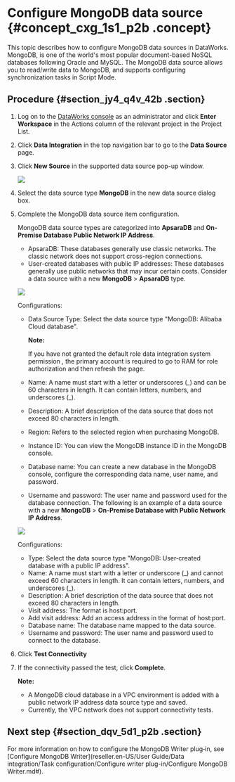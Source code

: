 # Configure MongoDB data source {#concept_cxg_1s1_p2b .concept}

This topic describes how to configure MongoDB data sources in DataWorks. MongoDB, is one of the world's most popular document-based NoSQL databases following Oracle and MySQL. The MongoDB data source allows you to read/write data to MongoDB, and supports configuring synchronization tasks in Script Mode.

## Procedure {#section_jy4_q4v_42b .section}

1.  Log on to the [DataWorks console](https://partners-intl.aliyun.com) as an administrator and click **Enter Workspace** in the Actions column of the relevant project in the Project List.
2.  Click **Data Integration** in the top navigation bar to go to the **Data Source** page.
3.  Click **New Source** in the supported data source pop-up window.

    ![](http://static-aliyun-doc.oss-cn-hangzhou.aliyuncs.com/assets/img/16201/15514216267534_en-US.png)

4.  Select the data source type **MongoDB** in the new data source dialog box.
5.  Complete the MongoDB data source item configuration.

    MongoDB data source types are categorized into **ApsaraDB** and **On-Premise Database Public Network IP Address**.

    -   ApsaraDB: These databases generally use classic networks. The classic network does not support cross-region connections.
    -   User-created databases with public IP addresses: These databases generally use public networks that may incur certain costs.
    Consider a data source with a new **MongoDB** \> **ApsaraDB** type.

    ![](http://static-aliyun-doc.oss-cn-hangzhou.aliyuncs.com/assets/img/16206/15514216267547_en-US.png)

    Configurations:

    -   Data Source Type: Select the data source type "MongoDB: Alibaba Cloud database".

        **Note:** 

        If you have not granted the default role data integration system permission , the primary account is required to go to RAM for role authorization and then refresh the page.

    -   Name: A name must start with a letter or underscores \(\_\) and can be 60 characters in length. It can contain letters, numbers, and underscores \(\_\).
    -   Description: A brief description of the data source that does not exceed 80 characters in length.
    -   Region: Refers to the selected region when purchasing MongoDB.
    -   Instance ID: You can view the MongoDB instance ID in the MongoDB console.
    -   Database name: You can create a new database in the MongoDB console, configure the corresponding data name, user name, and password.
    -   Username and password: The user name and password used for the database connection.
    The following is an example of a data source with a new **MongoDB** \> **On-Premise Database with Public Network IP Address**.

    ![](http://static-aliyun-doc.oss-cn-hangzhou.aliyuncs.com/assets/img/16206/15514216267548_en-US.png)

    Configurations:

    -   Type: Select the data source type "MongoDB: User‑created database with a public IP address".
    -   Name: A name must start with a letter or underscore \(\_\) and cannot exceed 60 characters in length. It can contain letters, numbers, and underscores \(\_\).
    -   Description: A brief description of the data source that does not exceed 80 characters in length.
    -   Visit address: The format is host:port.
    -   Add visit address: Add an access address in the format of host:port.
    -   Database name: The database name mapped to the data source.
    -   Username and password: The user name and password used to connect to the database.
6.  Click **Test Connectivity**
7.  If the connectivity passed the test, click **Complete**.

    **Note:** 

    -   A MongoDB cloud database in a VPC environment is added with a public network IP address data source type and saved.
    -   Currently, the VPC network does not support connectivity tests.

## Next step {#section_dqv_5d1_p2b .section}

For more information on how to configure the MongoDB Writer plug‑in, see [Configure MongoDB Writer](reseller.en-US/User Guide/Data integration/Task configuration/Configure writer plug-in/Configure MongoDB Writer.md#).

